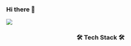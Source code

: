 ### Hi there 👋

<img src="https://capsule-render.vercel.app/api?type=waving&color=auto&height=200&section=header&text=HyungJin World!&fontSize=70" />


<h3 align="center"> 🛠 Tech Stack 🛠 </h3>
